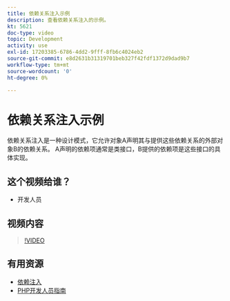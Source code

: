 ```yaml
---
title: 依赖关系注入示例
description: 查看依赖关系注入的示例。
kt: 5621
doc-type: video
topic: Development
activity: use
exl-id: 17203385-6786-4dd2-9fff-8fb6c4024eb2
source-git-commit: e8d2631b31319701beb327f42fdf1372d9dad9b7
workflow-type: tm+mt
source-wordcount: '0'
ht-degree: 0%

---
```


# 依赖关系注入示例

依赖关系注入是一种设计模式，它允许对象A声明其与提供这些依赖关系的外部对象B的依赖关系。 A声明的依赖项通常是类接口，B提供的依赖项是这些接口的具体实现。

## 这个视频给谁？

- 开发人员

## 视频内容

>[!VIDEO](https://video.tv.adobe.com/v/35799?quality=12&learn=on)

## 有用资源

- [依赖注入](https://developer.adobe.com/commerce/php/development/components/dependency-injection/)
- [PHP开发人员指南](https://developer.adobe.com/commerce/php/development/)
